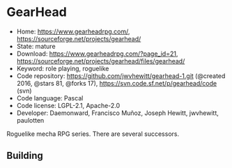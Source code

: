 # GearHead

- Home: https://www.gearheadrpg.com/, https://sourceforge.net/projects/gearhead/
- State: mature
- Download: https://www.gearheadrpg.com/?page_id=21, https://sourceforge.net/projects/gearhead/files/gearhead/
- Keyword: role playing, roguelike
- Code repository: https://github.com/jwvhewitt/gearhead-1.git (@created 2016, @stars 81, @forks 17), https://svn.code.sf.net/p/gearhead/code (svn)
- Code language: Pascal
- Code license: LGPL-2.1, Apache-2.0
- Developer: Daemonward, Francisco Muñoz, Joseph Hewitt, jwvhewitt, paulotten

Roguelike mecha RPG series.
There are several successors.

## Building

